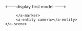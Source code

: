 
<html>
<head>
  <script src="https://aframe.io/releases/0.6.0/aframe.min.js"></script>

  <script src="https://jeromeetienne.github.io/AR.js/aframe/build/aframe-ar.js"></script>
</head>
<body style='margin : 0px; overflow: hidden;'>
    <a-scene embedded arjs='trackingMethod: best; debugUIEnabled:false'>
        <a-assets>
            <a-asset-item id="tree-model" src="https://raw.githubusercontent.com/pavel4701/pattern-marker./master/Only_Spider_with_Animations_Export.dae" crossOrigin="anonymous"></a-asset-item>
            <a-asset-item id="text-model" src="https://raw.githubusercontent.com/pavel4701/pattern-marker./master/Only_Spider_with_Animations_Export.dae" crossOrigin="anonymous"></a-asset-item>
       </a-assets>
        <a-marker preset='custom' type='pattern' url='https://raw.githubusercontent.com/pavel4701/pattern-marker./master/pattern-marker%20(6).patt'>
<---display first model     --->
<a-entity collada-model="#tree-model"></a-entity>

         </a-marker>
         <a-entity camera></a-entity>
    </a-scene>
</body>
</html>
